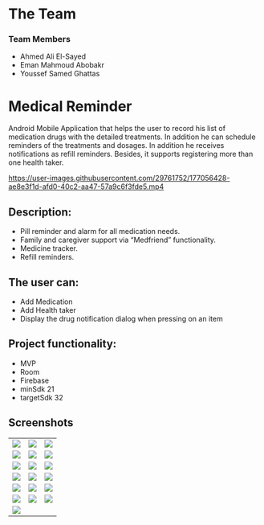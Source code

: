 # The Team
### Team Members
* Ahmed Ali El-Sayed
* Eman Mahmoud Abobakr
* Youssef Samed Ghattas

# Medical Reminder
Android Mobile Application that helps the user to record his list of medication drugs with the detailed treatments. In addition he can schedule reminders of the treatments and dosages. In addition he receives notifications as refill reminders. Besides, it supports registering more than one health taker.
<p align="center">

https://user-images.githubusercontent.com/29761752/177056428-ae8e3f1d-afd0-40c2-aa47-57a9c6f3fde5.mp4
</p>

## Description:

  * Pill reminder and alarm for all medication needs.
  * Family and caregiver support via “Medfriend” functionality.
  * Medicine tracker.
  * Refill reminders.
## The user can:
 * Add Medication
 * Add Health taker
 * Display the drug notification dialog when pressing on an item
## Project functionality:
  * MVP
  * Room
  * Firebase
  * minSdk 21
  * targetSdk 32
  ## Screenshots
<table>
  <tr>
    <td>
       <img src="https://user-images.githubusercontent.com/53404081/177056618-bc86d65c-11cd-4aad-9a08-6476a3356028.jpeg"></img>
    </td>
     <td>
       <img src="https://user-images.githubusercontent.com/53404081/177056617-ce3fbc65-3cd7-4305-9d02-daa600c321a6.jpeg"></img>
    </td>
   <td>
       <img src="https://user-images.githubusercontent.com/53404081/177056616-a719a414-5be9-4af2-98c1-00facf3f7f42.jpeg"></img>
    </td>
  
  </tr>
   <tr>
    <td>
       <img src="https://user-images.githubusercontent.com/53404081/177056594-6fcb0d03-5de3-4071-bc43-6d8c35c882b1.jpeg"></img>
    </td>
    <td>
       <img src="https://user-images.githubusercontent.com/53404081/177056595-639be7bb-6ed7-4a5c-88dd-78313072d6e5.jpeg"></img>
    </td>
    <td>
       <img src="https://user-images.githubusercontent.com/53404081/177056596-cb86cc35-b8f5-4319-99c9-bef9530e2c39.jpeg"></img>
    </td>
  </tr>
   <tr>
    <td>
       <img src="https://user-images.githubusercontent.com/53404081/177056598-9a3143b2-3a9a-4628-8397-ac53bcca2840.jpeg"></img>
    </td>
    <td>
       <img src="https://user-images.githubusercontent.com/53404081/177056601-d373b28b-1926-4fef-b5f3-1321546606c2.jpeg"></img>
    </td>
    <td>
       <img src="https://user-images.githubusercontent.com/53404081/177056603-3bee03d9-fde4-4cfa-8dc6-12fed1ffbb64.jpeg"></img>
    </td>
  </tr>
   <tr>
    <td>
       <img src="https://user-images.githubusercontent.com/53404081/177056608-6be99410-0b36-4040-b680-4c895c7b80a7.jpeg"></img>
    </td>
    <td>
       <img src="https://user-images.githubusercontent.com/53404081/177056620-df1bdba8-e9c4-4075-9bc3-0ee17a23bc71.jpeg"></img>
    </td>
    <td>
       <img src="https://user-images.githubusercontent.com/53404081/177056610-8d282ce9-57eb-4dac-8936-a31fb064b6f1.jpeg"></img>
    </td>
  </tr>
  <tr>
    <td>
       <img src="https://user-images.githubusercontent.com/53404081/177056611-f7916b50-3ee8-41da-93f9-b263c907f0f0.jpeg"></img>
    </td>
    <td>
       <img src="https://user-images.githubusercontent.com/53404081/177056612-53f812b2-cea1-4c4b-b5e5-501db591676f.jpeg"></img>
    </td>
     <td>
       <img src="https://user-images.githubusercontent.com/53404081/177056615-b3f9f5e4-de67-48d3-9d30-9e8ae758fd90.jpeg"></img>
    </td>
  </tr>
   <tr>
    <td>
       <img src="https://user-images.githubusercontent.com/53404081/177056590-a9557baa-1085-4d78-9123-7a9814e0e57f.jpeg"> </img>
    </td>
   <td>
      <img src="https://user-images.githubusercontent.com/53404081/177056592-26e56831-134c-467a-b826-93dba4d20e35.jpeg"></img>
   </td>
    <td>
       <img src="https://user-images.githubusercontent.com/53404081/177056593-9769070e-2976-4fef-8906-3c26a9833222.jpeg"></img>
    </td>
  </tr>
   <tr>
    <td>
       <img src="https://user-images.githubusercontent.com/53404081/177056619-4a0b6db5-8f6a-4aa9-aa78-8dab34d53004.jpeg"></img>
    </td>
     
  </tr>
 
</table>

 
